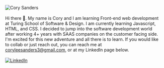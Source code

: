 ![Cory Sanders](https://github.com/corysanders3/corysanders3/assets/41808895/3387dfb7-fdc6-4650-bb8e-f1b1754acc0d)
<br>
<br>
Hi there 👋. My name is Cory and I am learning Front-end web development at Turing School of Software & Design. I am currently learning Javascript, HTML, and CSS. I decided to jump into the software development world after working 4+ years with SAAS companies on the customer facing side. I'm excited for this new adventure and all there is to learn. If you would like to collab or just reach out, you can reach me at coryleesanders3@gmail.com, or at my LinkedIn page below.
<br>
<br>
[![LinkedIn](https://img.shields.io/badge/LinkedIn-YourLinkedInProfile-blue)](https://www.linkedin.com/in/corysanders3/)
